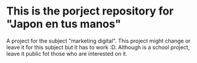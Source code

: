 # This is the porject repository for "Japon en tus manos"

A project for the subject "marketing digital".
This project might change or leave it for this subject but it has to work :D.
Although is a school project, leave it public fot those who are interested on it.
